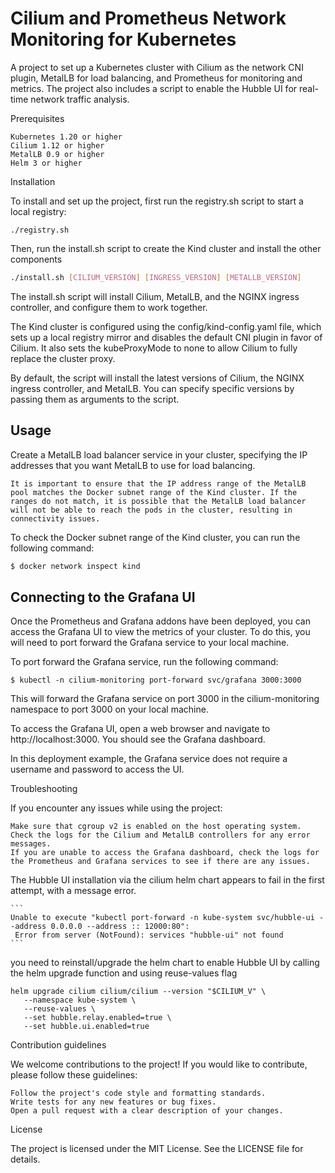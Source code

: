 # Cilium and Prometheus Network Monitoring for Kubernetes

A project to set up a Kubernetes cluster with Cilium as the network CNI plugin, MetalLB for load balancing, and Prometheus for monitoring and metrics. The project also includes a script to enable the Hubble UI for real-time network traffic analysis.

Prerequisites

    Kubernetes 1.20 or higher
    Cilium 1.12 or higher
    MetalLB 0.9 or higher
    Helm 3 or higher

Installation

To install and set up the project, first run the registry.sh script to start a local registry:

```
./registry.sh
```

Then, run the install.sh script to create the Kind cluster and install the other components

```sh
./install.sh [CILIUM_VERSION] [INGRESS_VERSION] [METALLB_VERSION]

```

The install.sh script will install Cilium, MetalLB, and the NGINX ingress controller, and configure them to work together.

The Kind cluster is configured using the config/kind-config.yaml file, which sets up a local registry mirror and disables the default CNI plugin in favor of Cilium. It also sets the kubeProxyMode to none to allow Cilium to fully replace the cluster proxy.

By default, the script will install the latest versions of Cilium, the NGINX ingress controller, and MetalLB. You can specify specific versions by passing them as arguments to the script.


## Usage


Create a MetalLB load balancer service in your cluster, specifying the IP addresses that you want MetalLB to use for load balancing.

    It is important to ensure that the IP address range of the MetalLB pool matches the Docker subnet range of the Kind cluster. If the ranges do not match, it is possible that the MetalLB load balancer will not be able to reach the pods in the cluster, resulting in connectivity issues.

To check the Docker subnet range of the Kind cluster, you can run the following command:

```sh
$ docker network inspect kind
```


## Connecting to the Grafana UI

Once the Prometheus and Grafana addons have been deployed, you can access the Grafana UI to view the metrics of your cluster. To do this, you will need to port forward the Grafana service to your local machine.

To port forward the Grafana service, run the following command:


    $ kubectl -n cilium-monitoring port-forward svc/grafana 3000:3000

This will forward the Grafana service on port 3000 in the cilium-monitoring namespace to port 3000 on your local machine.

To access the Grafana UI, open a web browser and navigate to http://localhost:3000. You should see the Grafana dashboard.

In this deployment example, the Grafana service does not require a username and password to access the UI. 

    

Troubleshooting

If you encounter any issues while using the project:

    Make sure that cgroup v2 is enabled on the host operating system.
    Check the logs for the Cilium and MetalLB controllers for any error messages.
    If you are unable to access the Grafana dashboard, check the logs for the Prometheus and Grafana services to see if there are any issues.


The Hubble UI installation via the cilium helm chart appears to fail in the first attempt, with a message error.

    ```
    Unable to execute "kubectl port-forward -n kube-system svc/hubble-ui --address 0.0.0.0 --address :: 12000:80":
     Error from server (NotFound): services "hubble-ui" not found
    ```

you need to reinstall/upgrade the helm chart to enable Hubble UI by calling the helm upgrade function and using reuse-values flag

```
helm upgrade cilium cilium/cilium --version "$CILIUM_V" \
   --namespace kube-system \
   --reuse-values \
   --set hubble.relay.enabled=true \
   --set hubble.ui.enabled=true
```

Contribution guidelines

We welcome contributions to the project! If you would like to contribute, please follow these guidelines:

    Follow the project's code style and formatting standards.
    Write tests for any new features or bug fixes.
    Open a pull request with a clear description of your changes.

License

The project is licensed under the MIT License. See the LICENSE file for details.